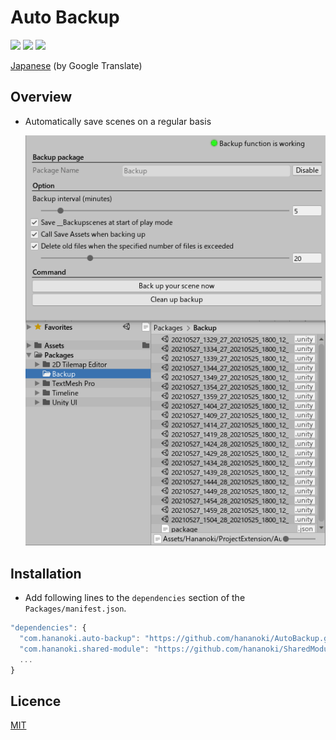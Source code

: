 ﻿# Auto Backup

![](https://img.shields.io/badge/dynamic/json.svg?uri=https://raw.githubusercontent.com/hananoki/AutoBackup/master/package.json&label=&query=$.version&prefix=v)
![](https://img.shields.io/badge/unity-2018.3%20or%20later-3BAF75.svg)
![](https://img.shields.io/badge/license-MIT-informational.svg)

[Japanese](https://translate.google.com/translate?sl=en&tl=ja&u=https://github.com/hananoki/AutoBackup) (by Google Translate)

## Overview
- Automatically save scenes on a regular basis

  ![](Documentation~/preview.png)

## Installation
- Add following lines to the `dependencies` section of the `Packages/manifest.json`.
```js
"dependencies": {
  "com.hananoki.auto-backup": "https://github.com/hananoki/AutoBackup.git",
  "com.hananoki.shared-module": "https://github.com/hananoki/SharedModule.git",
  ...
}
```

## Licence
[MIT](https://github.com/hananoki/CustomHierarchy/blob/master/LICENSE.md)
